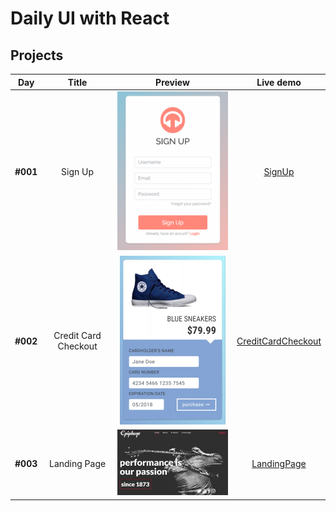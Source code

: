 # Daily UI with React
## Projects
| Day | Title | Preview | Live demo |
| :---: | :---: | :---: | :---: |
| __#001__  | Sign Up  | ![dailyui-001](/screenshots/dailyui-001.png) | [SignUp](https://dailyui-001.surge.sh/) |
| __#002__  | Credit Card Checkout  | ![dailyui-002](/screenshots/dailyui-002.png) | [CreditCardCheckout](https://dailyui-002.surge.sh/) |
| __#003__  | Landing Page  | ![dailyui-003](/screenshots/dailyui-003.jpg) | [LandingPage](https://dailyui-003.surge.sh/) |

